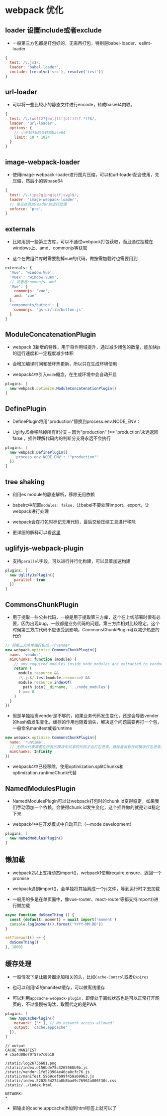 # webpack 优化

## loader 设置include或者exclude

+ 一般第三方包都是打包好的，无需再打包，特别是babel-loader、eslint-loader

```js
{
  test: /\.js$/,
  loader: 'babel-loader',
  include: [resolve('src'), resolve('test')]
}
```

## url-loader

+ 可以将一些比较小的静态文件进行encode，转成base64内联。

```js
{
  test: /\.(woff2?|eot|ttf|otf)(\?.*)?$/,
  loader: 'url-loader',
  options: {
    // 小于10kb的会转成base64
    limit: 10 * 1024
  }
}
```

## image-webpack-loader

+ 使用image-webpack-loader进行图片压缩，可以和url-loader配合使用，先压缩，然后小的转base64

```js
{
  test: /\.(jpe?g|png|gif|svg)$/,
  loader: 'image-webpack-loader',
  // 保证在其他loader前进行处理
  enforce: 'pre',
}
```

## externals

+ 比如用到一些第三方库，可以不通过webpack打包获取，而且通过挂载在windows上、amd、commonjs等获取

+ 这个在做组件库时需要割掉vue的代码，做按需加载时也需要用到

```js
externals: {
  'Vue': 'window.Vue',
  'Vuex': 'window.Vuex',
  // 或者是commonjs、amd
  'Vue': {
    commonjs: 'vue',
    amd: 'vue'
  },
  'components/button': {
    commonjs: 'gs-ui/lib/button.js'
  }
}
```

## ModuleConcatenationPlugin

+ webpack 3新增的特性，用于将作用域提升，通过减少闭包的数量，能加快js的运行速度和一定程度减少体积

+ 会增加编译时间和破坏热更新，所以只在生成环境使用

+ webpack4中引入`mode`概念，在生成环境中会自动开启

```js
plugins: [
  new webpack.optimize.ModuleConcatenationPlugin()
]
```

## DefinePlugin

+ DefinePlugin将用"production"替换到process.env.NODE_ENV：

+ UglifyJS会移除掉所有if分支 – 因为"production" !== 'production'永远返回 false ，插件理解代码内的判断分支将永远不会执行

```js
plugins: [
  new webpack.DefinePlugin({
    'process.env.NODE_ENV': '"production"'
  })
]
```

## tree shaking

+ 利用es module的静态解析，移除无用依赖

+ babelrc中配置`modules: false`，让babel不要处理import、export，让webpack进行处理

+ webpack会在打包时标记无用代码，最后交给压缩工具进行移除

+ 更详细的解释可以看[这里](https://github.com/linrui1994/note/blob/master/2017-12-22__tree-shaking.md)

## uglifyjs-webpack-plugin

+ 支持`parallel`字段，可以进行并行化构建，可以显着加速构建

```js
plugins: [
  new UglifyJsPlugin({
    parallel: true
  })
]
```

## CommonsChunkPlugin

+ 用于提取一些公共代码，一般是用于提取第三方库，这个在上线部署时很有必要，因为出现bug，一般都是业务代码的问题，第三方库相对比较稳定，这个时候第三方库代码不应该受到影响，CommonsChunkPlugin可以减少热更的代价

```js
// 将第三方库单独打包成一个vender
new webpack.optimize.CommonsChunkPlugin({
  name: 'vendor',
  minChunks: function (module) {
    // any required modules inside node_modules are extracted to vendor
    return (
      module.resource &&
      /\.js$/.test(module.resource) &&
      module.resource.indexOf(
        path.join(__dirname, '../node_modules')
      ) === 0
    )
  }
})
```

+ 但是单独抽离vender是不够的，如果业务代码发生变化，还是会导致vender的hash值发生变化，缓存的作用也随着消失，解决这个问题需要再打一个包，一般命名manifest或者runtime

```js
new webpack.optimize.CommonsChunkPlugin({
  name: 'runtime',
  // 无限大代表需要在所有的模块中共享的代码才会打包进来，意味着没有任何模块打包进来，只有webpack的运行代码
  minChunks: Infinity
})
```

+ webpack4中已经移除，使用optimization.splitChunks和optimization.runtimeChunk代替

## NamedModulesPlugin

+ NamedModulesPlugin可以让webpack打包时的chunk id变得稳定，如果我们手动添加一个依赖，会使得chunk id发生变化，这个插件做的就是让id稳定下来

+ webpack4中在开发模式中自动开启（--mode development）

```js
plugins: [
  new NamedModulesPlugin()
]
```
## 懒加载

+ webpack2以上支持动态import()，webpack1使用require.ensure，返回一个promise

+ webpack遇到import()，会单独将其抽离成一个js文件，等到运行时才去加载

+ 一般用的多是在单页面中，像vue-router、react-router等都支持import()进行懒加载

```js
async function doSomeThing () {
  const {default: moment} = await import('moment')
  console.log(moment().format('YYYY-MM-DD'))
}

setTimeout(() =+ {
  doSomeThing()
}, 1000)
```

## 缓存处理

+ 一般情况下是让服务器添加相关的头，比如`Cache-Control`或者`Expires`

+ 也可以利用h5的manifest缓存，可以做离线缓存

+ 可以利用`appcache-webpack-plugin`，即使处于离线状态也是可以正常打开网页的，不过慢慢被淘汰，取而代之的是PWA

```js
plugins: [
  new AppCachePlugin({
    network: ['*'], // No network access allowed!
    output: 'cache.appcache'
  }),
]
```

```
// output
CACHE MANIFEST
# c5a4d08e79f57e7c0b18

/static/log26736681.png
/static/index.d156bde75c3265560b9b.js
/static/vendor.1fe523904e40ca0cfc76.js
/static/manifest.5969cefb99f458a69963.js
/static/index.5202b34274a8b8bad9c76962a800f30c.css
/static/../index.html

NETWORK:
*
```

+ 把输出的cache.appcache添加到html标签上就可以了